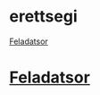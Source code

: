 # erettsegi

[Feladatsor](http://dload.oktatas.educatio.hu/erettsegi/feladatok_2019tavasz_emelt/e_inf_19maj_fl.pdf#page=10)

# <a href="http://dload.oktatas.educatio.hu/erettsegi/feladatok_2019tavasz_emelt/e_inf_19maj_fl.pdf#page=10" target="_blank">Feladatsor</a>
